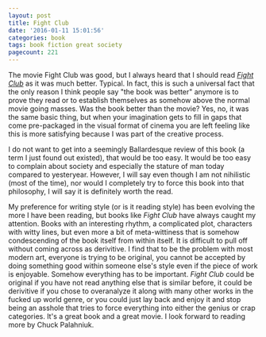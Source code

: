 ```yaml
---
layout: post
title: Fight Club
date: '2016-01-11 15:01:56'
categories: book
tags: book fiction great society
pagecount: 221
---
```


The movie Fight Club was good, but I always heard that
I should read [*Fight Club*][fight-amazon] as it was
much better. Typical. In fact, this is such a universal
fact that the only reason I think people say "the book
was better" anymore is to prove they read or to establish
themselves as somehow above the normal movie going masses.
Was the book better than the movie? Yes, no, it was the same
basic thing, but when your imagination gets to fill in gaps
that come pre-packaged in the visual format of cinema you are
left feeling like this is more satisfying because I was part of
the creative process.

I do not want to get into a seemingly Ballardesque review of this
book (a term I just found out existed), that would be too easy.
It would be too easy to complain about society and especially
the stature of man today compared to yesteryear. However,
I will say even though I am not nihilistic (most of the time),
nor would I completely try to force this book into that philosophy,
I will say it is definitely worth the read.

My preference for writing style (or is it reading style) has been
evolving the more I have been reading, but books like *Fight Club*
have always caught my attention. Books with an interesting rhythm,
a complicated plot, characters with witty lines, but even more
a bit of meta-wittiness that is somehow condescending of the book
itself from within itself. It is difficult to pull off without coming
across as derivitive. I find that to be the problem with most
modern art, everyone is trying to be original, you cannot be accepted
by doing something good within someone else's style even if the piece
of work is enjoyable. Somehow everything has to be important.
*Fight Club* could be original if you have not read anything else
that is similar before, it could be derivitive if you chose to overanalyze
it along with many other works in the fucked up world genre, or you
could just lay back and enjoy it and stop being an asshole that tries
to force everything into either the genius or crap categories. It's a great
book and a great movie. I look forward to reading more by Chuck Palahniuk.

[fight-amazon]:   http://amzn.com/B000U0O9FM

